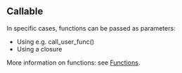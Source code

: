 ## Callable

In specific cases, functions can be passed as parameters:

- Using e.g. call_user_func()
- Using a closure

More information on functions: see [Functions](#/functions).
